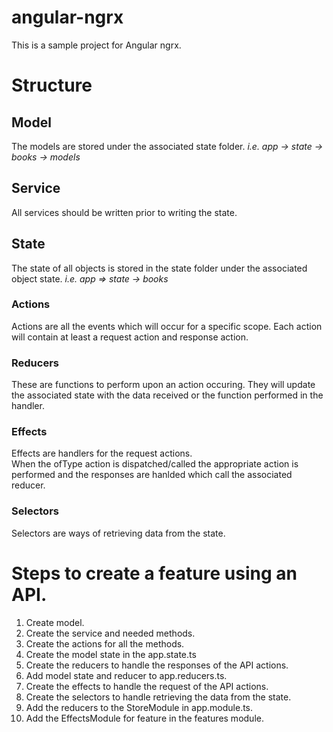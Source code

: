 # angular-ngrx
This is a sample project for Angular ngrx.

# Structure
## Model
The models are stored under the associated state folder. 
_i.e. app -> state -> books -> models_

## Service
All services should be written prior to writing the state.

## State
The state of all objects is stored in the state folder under the associated object state. 
_i.e. app => state -> books_

### Actions
Actions are all the events which will occur for a specific scope.
Each action will contain at least a request action and response action.

### Reducers
These are functions to perform upon an action occuring.
They will update the associated state with the data received or the function performed in the handler.

### Effects
Effects are handlers for the request actions.  
When the ofType action is dispatched/called the appropriate action is performed and the responses are hanlded which call the associated reducer.

### Selectors
Selectors are ways of retrieving data from the state.

# Steps to create a feature using an API.
1. Create model.
1. Create the service and needed methods.
1. Create the actions for all the methods.
1. Create the model state in the app.state.ts
3. Create the reducers to handle the responses of the API actions.
4. Add model state and reducer to app.reducers.ts.
5. Create the effects to handle the request of the API actions.
6. Create the selectors to handle retrieving the data from the state.
7. Add the reducers to the StoreModule in app.module.ts.
8. Add the EffectsModule for feature in the features module.
